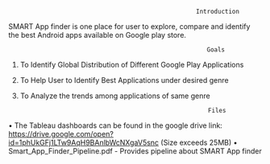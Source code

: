                                                        Introduction
SMART App finder is one place for user to explore, compare and identify the best Android apps available on Google play store. 


                                                           Goals
1. To Identify Global Distribution of Different Google Play Applications
2. To Help User to Identify Best Applications under desired genre
3. To Analyze the trends among  applications of same genre

                                                           Files
•	The Tableau dashboards can be found in the google drive link: https://drive.google.com/open?id=1phUkGFj1LTw9AqH9BAnlbWcNXgaV5snc (Size exceeds 25MB)
•	Smart_App_Finder_Pipeline.pdf - Provides pipeline about SMART App finder








